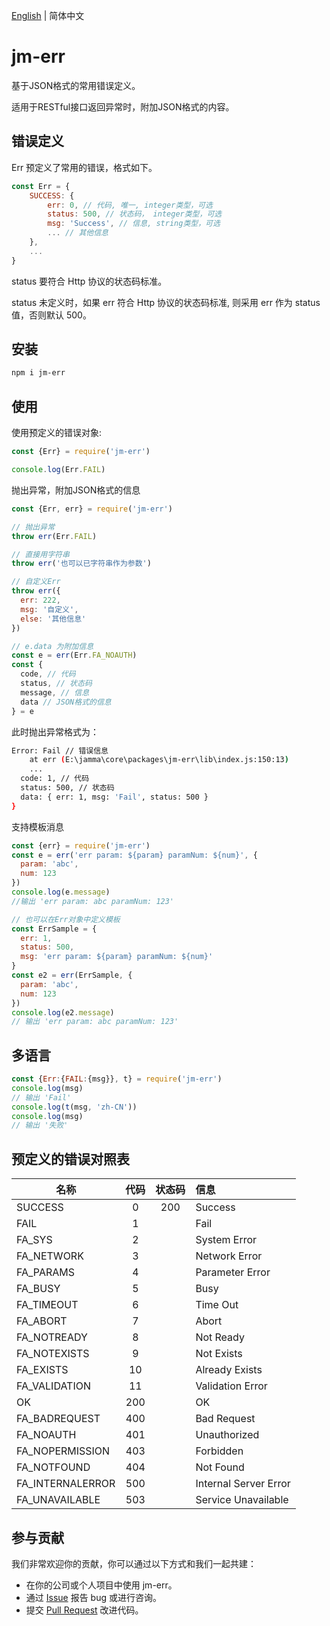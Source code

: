 [English](./README.md) | 简体中文

# jm-err

基于JSON格式的常用错误定义。

适用于RESTful接口返回异常时，附加JSON格式的内容。

## 错误定义

Err 预定义了常用的错误，格式如下。

```javascript
const Err = {
    SUCCESS: {
        err: 0, // 代码, 唯一, integer类型，可选
        status: 500, // 状态码， integer类型，可选
        msg: 'Success', // 信息, string类型，可选
        ... // 其他信息
    },
    ...
}
```

status 要符合 Http 协议的状态码标准。

status 未定义时，如果 err 符合 Http 协议的状态码标准, 则采用 err 作为 status 值，否则默认 500。

## 安装

```bash
npm i jm-err
```

## 使用

使用预定义的错误对象:
```javascript
const {Err} = require('jm-err')

console.log(Err.FAIL)

```

抛出异常，附加JSON格式的信息
```javascript
const {Err, err} = require('jm-err')

// 抛出异常
throw err(Err.FAIL)

// 直接用字符串
throw err('也可以已字符串作为参数')

// 自定义Err
throw err({
  err: 222,
  msg: '自定义',
  else: '其他信息'
})

// e.data 为附加信息
const e = err(Err.FA_NOAUTH)
const {
  code, // 代码
  status, // 状态码
  message, // 信息
  data // JSON格式的信息
} = e

```
此时抛出异常格式为：
```bash
Error: Fail // 错误信息
    at err (E:\jamma\core\packages\jm-err\lib\index.js:150:13)
    ...
  code: 1, // 代码
  status: 500, // 状态码
  data: { err: 1, msg: 'Fail', status: 500 }
}
```

支持模板消息

```javascript
const {err} = require('jm-err')
const e = err('err param: ${param} paramNum: ${num}', {
  param: 'abc',
  num: 123
})
console.log(e.message)
//输出 'err param: abc paramNum: 123'

// 也可以在Err对象中定义模板
const ErrSample = {
  err: 1,
  status: 500,
  msg: 'err param: ${param} paramNum: ${num}'
}
const e2 = err(ErrSample, {
  param: 'abc',
  num: 123
})
console.log(e2.message)
// 输出 'err param: abc paramNum: 123'
```

## 多语言
```javascript
const {Err:{FAIL:{msg}}, t} = require('jm-err')
console.log(msg)
// 输出 'Fail'
console.log(t(msg, 'zh-CN'))
console.log(msg)
// 输出 '失败'
```
## 预定义的错误对照表

| 名称      | 代码      | 状态码      | 信息  |
| ----- |:-------------:| :-----:| :-----|
|SUCCESS|0|200|Success|
|FAIL|1| |Fail|
|FA_SYS|2| |System Error|
|FA_NETWORK|3| |Network Error|
|FA_PARAMS|4| |Parameter Error|
|FA_BUSY|5| |Busy|
|FA_TIMEOUT|6| |Time Out|
|FA_ABORT|7| |Abort|
|FA_NOTREADY|8| |Not Ready|
|FA_NOTEXISTS|9| |Not Exists|
|FA_EXISTS|10| |Already Exists|
|FA_VALIDATION|11| |Validation Error|
|OK|200| |OK|
|FA_BADREQUEST|400| |Bad Request|
|FA_NOAUTH|401| |Unauthorized|
|FA_NOPERMISSION|403| |Forbidden|
|FA_NOTFOUND|404| |Not Found|
|FA_INTERNALERROR|500| |Internal Server Error|
|FA_UNAVAILABLE|503| |Service Unavailable|

## 参与贡献

我们非常欢迎你的贡献，你可以通过以下方式和我们一起共建：

- 在你的公司或个人项目中使用 jm-err。
- 通过 [Issue](https://github.com/jm-root/core/issues) 报告 bug 或进行咨询。
- 提交 [Pull Request](https://github.com/jm-root/core/pulls) 改进代码。
